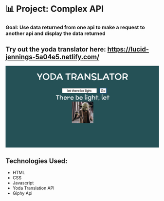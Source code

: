 # 📊 Project: Complex API 

### Goal: Use data returned from one api to make a request to another api and display the data returned

## Try out the yoda translator here: https://lucid-jennings-5a04e5.netlify.com/

![alt-text](yoda-translator.png)

## Technologies Used:
- HTML 
- CSS 
- Javascript 
- Yoda Translation API 
- Giphy Api